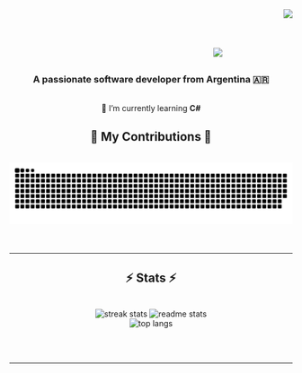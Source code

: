 <div align="right">
    <img src="https://visitor-badge.imlete.cn/?id=github.srlicht.srlicht&labelColor=000000&color=9f4bff" />
</div>

<h1 align="center">
    &nbsp;&nbsp;&nbsp;&nbsp;&nbsp;&nbsp;&nbsp;&nbsp;&nbsp;&nbsp;&nbsp;&nbsp;&nbsp;&nbsp;&nbsp;&nbsp;&nbsp;&nbsp;&nbsp;&nbsp;&nbsp;&nbsp;&nbsp;&nbsp;&nbsp;&nbsp;&nbsp;&nbsp;&nbsp;&nbsp;&nbsp;&nbsp;&nbsp;&nbsp;&nbsp;
    <img src="https://readme-typing-svg.demolab.com?font=Rajdhani&size=35&duration=2000&pause=1000&color=9745F5&vCenter=true&width=500&height=70&lines=Hi+There+%F0%9F%91%8B;Im+SrLicht;I+Break+things+for+fun" />
</h1>







<h3 align="center">A passionate software developer from Argentina 🇦🇷</h3>

<br/>

<div align="center">
    🌱 I’m currently learning <strong>C#</strong>
</div>

<div align="center">
    <h2>🐍 My Contributions 🐍</h2>
    <br>
    <img alt="snake eating my contributions" src="https://raw.githubusercontent.com/SrLicht/SrLicht/output/github-contribution-grid-snake-dark.svg" />
    <br/><br/><br/>
</div>

<hr/>

<h2 align="center">⚡ Stats ⚡</h2>
<br>

<div align="center">
    <img width="390" src="https://streak-stats.demolab.com?user=SrLicht&theme=midnight-purple&border_radius=10&date_format=j%2Fn%5B%2FY%5D" alt="streak stats" />
    <img width="365" src="https://github-readme-stats-salesp07.vercel.app/api?username=srlicht&count_private=true&show_icons=true&theme=midnight-purple&rank_icon=github&border_radius=10" alt="readme stats" />
    <br/>
    <img width="325" src="https://github-readme-stats.vercel.app/api/top-langs/?username=srlicht&hide=HTML&langs_count=8&layout=compact&theme=midnight-purple&border_radius=10&size_weight=0.5&count_weight=0.5&exclude_repo=github-readme-stats" alt="top langs" />
</div>

<br/><br/>
<hr/>
<br/>
